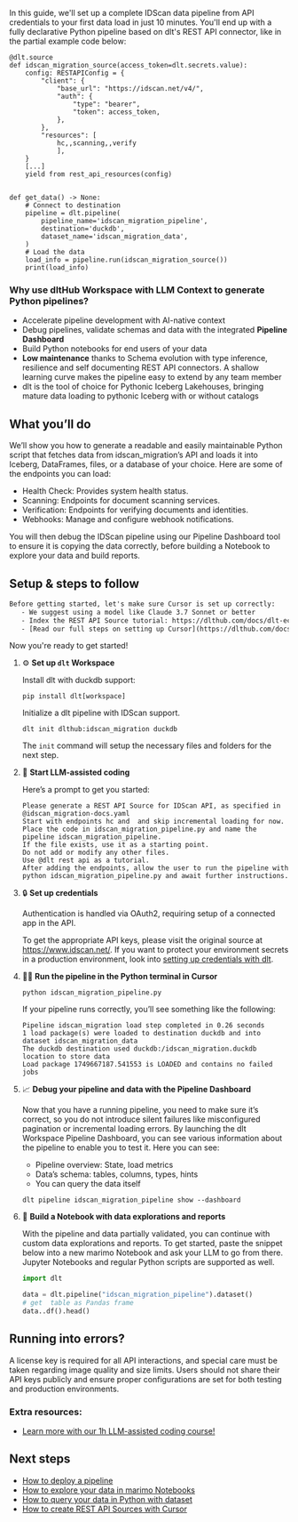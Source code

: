 In this guide, we'll set up a complete IDScan data pipeline from API credentials to your first data load in just 10 minutes. You'll end up with a fully declarative Python pipeline based on dlt's REST API connector, like in the partial example code below:

```python-outcome
@dlt.source
def idscan_migration_source(access_token=dlt.secrets.value):
    config: RESTAPIConfig = {
        "client": {
            "base_url": "https://idscan.net/v4/",
            "auth": {
                "type": "bearer",
                "token": access_token,
            },
        },
        "resources": [
            hc,,scanning,,verify
            ],
    }
    [...]
    yield from rest_api_resources(config)


def get_data() -> None:
    # Connect to destination
    pipeline = dlt.pipeline(
        pipeline_name='idscan_migration_pipeline',
        destination='duckdb',
        dataset_name='idscan_migration_data', 
    )
    # Load the data
    load_info = pipeline.run(idscan_migration_source())
    print(load_info) 
```

### Why use dltHub Workspace with LLM Context to generate Python pipelines?

- Accelerate pipeline development with AI-native context
- Debug pipelines, validate schemas and data with the integrated **Pipeline Dashboard**
- Build Python notebooks for end users of your data
- **Low maintenance** thanks to Schema evolution with type inference, resilience and self documenting REST API connectors. A shallow learning curve makes the pipeline easy to extend by any team member
- dlt is the tool of choice for Pythonic Iceberg Lakehouses, bringing mature data loading to pythonic Iceberg with or without catalogs

## What you’ll do

We’ll show you how to generate a readable and easily maintainable Python script that fetches data from idscan_migration’s API and loads it into Iceberg, DataFrames, files, or a database of your choice. Here are some of the endpoints you can load:

- Health Check: Provides system health status.
- Scanning: Endpoints for document scanning services.
- Verification: Endpoints for verifying documents and identities.
- Webhooks: Manage and configure webhook notifications.

You will then debug the IDScan pipeline using our Pipeline Dashboard tool to ensure it is copying the data correctly, before building a Notebook to explore your data and build reports.

## Setup & steps to follow

```default
Before getting started, let's make sure Cursor is set up correctly:
   - We suggest using a model like Claude 3.7 Sonnet or better
   - Index the REST API Source tutorial: https://dlthub.com/docs/dlt-ecosystem/verified-sources/rest_api/ and add it to context as **@dlt rest api**
   - [Read our full steps on setting up Cursor](https://dlthub.com/docs/dlt-ecosystem/llm-tooling/cursor-restapi#23-configuring-cursor-with-documentation)
```

Now you're ready to get started!

1. ⚙️ **Set up `dlt` Workspace**
    
    Install dlt with duckdb support:
    ```shell
    pip install dlt[workspace]
    ```

    Initialize a dlt pipeline with IDScan support.
    ```shell
    dlt init dlthub:idscan_migration duckdb
    ```

    The `init` command will setup the necessary files and folders for the next step.
    
2. 🤠 **Start LLM-assisted coding**
    
    Here’s a prompt to get you started:
    
    ```prompt
    Please generate a REST API Source for IDScan API, as specified in @idscan_migration-docs.yaml 
    Start with endpoints hc and  and skip incremental loading for now. 
    Place the code in idscan_migration_pipeline.py and name the pipeline idscan_migration_pipeline. 
    If the file exists, use it as a starting point. 
    Do not add or modify any other files. 
    Use @dlt rest api as a tutorial. 
    After adding the endpoints, allow the user to run the pipeline with python idscan_migration_pipeline.py and await further instructions.
    ```

    
3. 🔒 **Set up credentials** 
    
    Authentication is handled via OAuth2, requiring setup of a connected app in the API.
    
    To get the appropriate API keys, please visit the original source at https://www.idscan.net/.
    If you want to protect your environment secrets in a production environment, look into [setting up credentials with dlt](https://dlthub.com/docs/walkthroughs/add_credentials).
    
4. 🏃‍♀️ **Run the pipeline in the Python terminal in Cursor**
    
    ```shell
    python idscan_migration_pipeline.py
    ```
    
    If your pipeline runs correctly, you’ll see something like the following:
    
    ```shell
    Pipeline idscan_migration load step completed in 0.26 seconds
    1 load package(s) were loaded to destination duckdb and into dataset idscan_migration_data
    The duckdb destination used duckdb:/idscan_migration.duckdb location to store data
    Load package 1749667187.541553 is LOADED and contains no failed jobs
    ```
    
5. 📈 **Debug your pipeline and data with the Pipeline Dashboard**

    Now that you have a running pipeline, you need to make sure it’s correct, so you do not introduce silent failures like misconfigured pagination or incremental loading errors. By launching the dlt Workspace Pipeline Dashboard, you can see various information about the pipeline to enable you to test it. Here you can see:
    - Pipeline overview: State, load metrics
    - Data’s schema: tables, columns, types, hints
    - You can query the data itself
    
    ```shell
    dlt pipeline idscan_migration_pipeline show --dashboard
    ```
    
6. 🐍 **Build a Notebook with data explorations and reports**

    With the pipeline and data partially validated, you can continue with custom data explorations and reports. To get started, paste the snippet below into a new marimo Notebook and ask your LLM to go from there. Jupyter Notebooks and regular Python scripts are supported as well.

    
    ```python
    import dlt

   data = dlt.pipeline("idscan_migration_pipeline").dataset()
   # get  table as Pandas frame
   data..df().head()
    ```

## Running into errors?

A license key is required for all API interactions, and special care must be taken regarding image quality and size limits. Users should not share their API keys publicly and ensure proper configurations are set for both testing and production environments.

### Extra resources:

- [Learn more with our 1h LLM-assisted coding course!](https://www.youtube.com/watch?v=GGid70rnJuM)

## Next steps

- [How to deploy a pipeline](https://dlthub.com/docs/walkthroughs/deploy-a-pipeline)
- [How to explore your data in marimo Notebooks](https://dlthub.com/docs/general-usage/dataset-access/marimo)
- [How to query your data in Python with dataset](https://dlthub.com/docs/general-usage/dataset-access/dataset)
- [How to create REST API Sources with Cursor](https://dlthub.com/docs/dlt-ecosystem/llm-tooling/cursor-restapi)